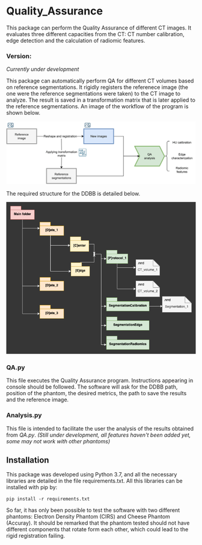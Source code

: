 # Quality_Assurance

This package can perform the Quality Assurance of different CT images. It evaluates three different capacities from the CT: CT number calibration, edge detection and the calculation of radiomic features.

### Version:
_Currently under development_

This package can automatically perform QA for different CT volumes based on reference segmentations. It rigidly registers the referenece image (the one were the reference segmentations were taken) to the CT image to analyze. The result is saved in a transformation matrix that is later applied to the reference segmentations. An image of the workflow of the program is shown below.

![Software workflow](images/workflow.png)

The required structure for the DDBB is detailed below.

![DDBB structure](images/ddbb_diagram.png)

### QA.py

This file executes the Quality Assurance program. Instructions appearing in console should be followed. The software will ask for the DDBB path, position of the phantom, the desired metrics, the path to save the results and the reference image. 

### Analysis.py

This file is intended to facilitate the user the analysis of the results obtained from _QA.py_. _(Still under development, all features haven't been added yet, some may not work with other phantoms)_

## Installation

This package was developed using Python 3.7, and all the necessary libraries are detailed in the file requirements.txt. All this libraries can be installed with pip by:

```
pip install -r requirements.txt
``` 
So far, it has only been possible to test the software with two different phantoms: Electron Density Phantom (CIRS) and Cheese Phantom (Accuray). It should be remarked that the phantom tested should not have different components that rotate form each other, which could lead to the rigid registration failing. 

